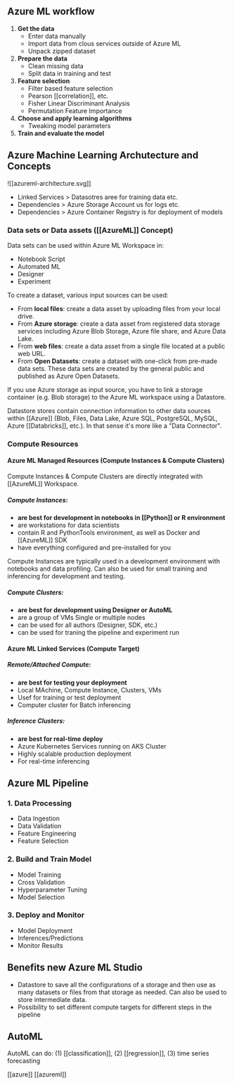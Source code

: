 
## Azure ML workflow

1. __Get the data__
	- Enter data manually
	- Import data from clous services outside of Azure ML
	- Unpack zipped dataset
2. __Prepare the data__
	- Clean missing data
	- Split data in training and test
3. __Feature selection__
	- Filter based feature selection
	- Pearson [[correlation]], etc.
	- Fisher Linear Discriminant Analysis
	- Permutation Feature Importance
4. __Choose and apply learning algorithms__
	- Tweaking model parameters
5. __Train and evaluate the model__

## Azure Machine Learning Archutecture and Concepts

![[azureml-architecture.svg]]
  
- Linked Services > Datasotres aree for training data etc.
- Dependencies > Azure Storage Account us for logs etc.
- Dependencies > Azure Container Registry is for deployment of models

### Data sets or Data assets ([[AzureML]] Concept)

Data sets can be used within Azure ML Workspace in:

- Notebook Script
- Automated ML
- Designer
- Experiment

To create a dataset, various input sources can be used:

- From __local files__: create a data asset by uploading files from your local drive.
- From __Azure storage__: create a data asset from registered data storage services including Azure Blob Storage, Azure file share, and Azure Data Lake.
- From __web files__: create a data asset from a single file located at a public web URL.
- From __Open Datasets__: create a dataset with one-click from pre-made data sets. These data sets are created by the general public and published as Azure Open Datasets.

If you use Azure storage as input source, you have to link a storage container (e.g. Blob storage) to the Azure ML workspace using a Datastore.

Datastore stores contain connection information to other data sources within [[Azure]] (Blob, Files, Data Lake, Azure SQL, PostgreSQL, MySQL, Azure [[Databricks]], etc.). In that sense it's more like a "Data Connector".

### Compute Resources

#### Azure ML Managed Resources (Compute Instances & Compute Clusters)

Compute Instances & Compute Clusters are directly integrated with [[AzureML]] Workspace.

##### Compute Instances:

- __are best for development in notebooks in [[Python]] or R environment__
- are workstations for data scientists
- contain R and PythonTools environment, as well as Docker and [[AzureML]] SDK
- have everything configured and pre-installed for you

Compute Instances are typically used in a development environment with notebooks and data profiling. Can also be used for small training and inferencing for development and testing.

##### Compute Clusters:

- __are best for development using Designer or AutoML__
- are a group of VMs Single or multiple nodes
- can be used for all authors (Designer, SDK, etc.)
- can be used for traning the pipeline and experiment run

#### Azure ML Linked Services (Compute Target)

##### Remote/Attached Compute:

- __are best for testing your deployment__
- Local MAchine, Compute Instance, Clusters, VMs
- Usef for training or test deployment
- Computer cluster for Batch inferencing

##### Inference Clusters:

- __are best for real-time deploy__
- Azure Kubernetes Services running on AKS Cluster
- Highly scalable production deployment
- For real-time inferencing

## Azure ML Pipeline

### 1. Data Processing

- Data Ingestion
- Data Validation
- Feature Engineering
- Feature Selection

### 2. Build and Train Model
- Model Training
- Cross Validation
- Hyperparameter Tuning
- Model Selection

### 3. Deploy and Monitor

- Model Deployment
- Inferences/Predictions
- Monitor Results

## Benefits new Azure ML Studio

- Datastore to save all the configurations of a storage and then use as many datasets or files from that storage as needed. Can also be used to store intermediate data.
- Possibility to set different compute targets for different steps in the pipeline

## AutoML

AutoML can do: (1) [[classification]], (2) [[regression]], (3) time series forecasting

[[azure]] [[azureml]]
